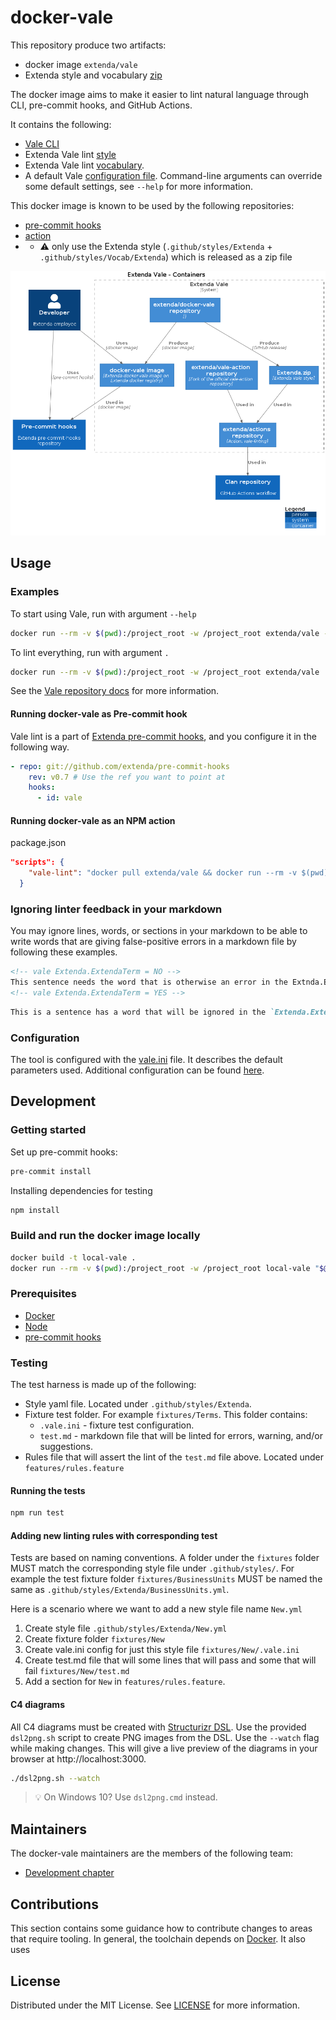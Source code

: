 # docker-vale

This repository produce two artifacts:
* docker image `extenda/vale`
* Extenda style and vocabulary [zip](https://github.com/extenda/docker-vale/releases/tag/latest)

The docker image aims to make it easier to lint natural language through CLI, pre-commit hooks, and GitHub Actions.

It contains the following:

* [Vale CLI](https://github.com/errata-ai/vale)
* Extenda Vale lint [style](.github/styles/Extenda)
* Extenda Vale lint [vocabulary](.github/styles/Vocab/Extenda).
* A default Vale [configuration file](vale.ini). Command-line arguments can override some default settings, see `--help` for more information.

This docker image is known to be used by the following repositories:
* [pre-commit hooks](https://github.com/extenda/pre-commit-hooks)
* [action](https://github.com/extenda/actions/tree/master/vale-linting)
*
  * :warning: only use the Extenda style (`.github/styles/Extenda` + `.github/styles/Vocab/Extenda`) which is released as a zip file

![Extenda Vale](images/structurizr-ExtendaVale-Container.png)

## Usage


### Examples

To start using Vale, run with argument `--help`
```bash
docker run --rm -v $(pwd):/project_root -w /project_root extenda/vale --help
```

To lint everything, run with argument `.`
```bash
docker run --rm -v $(pwd):/project_root -w /project_root extenda/vale .
```

See the [Vale repository docs](https://docs.errata.ai/) for more information.

#### Running docker-vale as Pre-commit hook

Vale lint is a part of [Extenda pre-commit hooks](https://github.com/extenda/pre-commit-hooks), and you configure it in the following way.

```yaml
- repo: git://github.com/extenda/pre-commit-hooks
    rev: v0.7 # Use the ref you want to point at
    hooks:
      - id: vale
```

#### Running docker-vale as an NPM action

package.json

```json
"scripts": {
    "vale-lint": "docker pull extenda/vale && docker run --rm -v $(pwd):/p -w /p extenda/vale --no-wrap --minAlertLevel=error $(git diff --name-only)"
  }
```

### Ignoring linter feedback in your markdown

You may ignore lines, words, or sections in your markdown to be able to write words that are giving false-positive errors in a markdown file by following these examples.

```md
<!-- vale Extenda.ExtendaTerm = NO -->
This sentence needs the word that is otherwise an error in the Extnda.ExtendaTerm style.
<!-- vale Extenda.ExtendaTerm = YES -->
```

```md
This is a sentence has a word that will be ignored in the `Extenda.ExtendaTerm` style <!-- vale Extenda.ExtendaTerm = NO -->'ignored-word'.<!-- vale Extenda.ExtendaTerm = YES -->
```

### Configuration

The tool is configured with the [vale.ini](vale.ini) file. It describes the default parameters used. Additional configuration can be found [here](https://docs.errata.ai/).

## Development

### Getting started

Set up pre-commit hooks:
```bash
pre-commit install
```

Installing dependencies for testing
```bash
npm install
```

### Build and run the docker image locally

```bash
docker build -t local-vale .
docker run --rm -v $(pwd):/project_root -w /project_root local-vale "$@"
```

### Prerequisites

* [Docker](https://docs.docker.com/get-docker/)
* [Node](https://nodejs.org/)
* [pre-commit hooks](https://pre-commit.com/)

### Testing

The test harness is made up of the following:
* Style yaml file. Located under `.github/styles/Extenda`.
* Fixture test folder. For example `fixtures/Terms`. This folder contains:
  * `.vale.ini` - fixture test configuration.
  * `test.md` - markdown file that will be linted for errors, warning, and/or suggestions.
* Rules file that will assert the lint of the `test.md` file above. Located under `features/rules.feature`

#### Running the tests

```bash
npm run test
```

#### Adding new linting rules with corresponding test

Tests are based on naming conventions. A folder under the `fixtures` folder MUST match the corresponding style file under `.github/styles/`.
For example the test fixture folder `fixtures/BusinessUnits` MUST be named the same as `.github/styles/Extenda/BusinessUnits.yml`.

Here is a scenario where we want to add a new style file name `New.yml`

1. Create style file `.github/styles/Extenda/New.yml`
2. Create fixture folder `fixtures/New`
3. Create vale.ini config for just this style file `fixtures/New/.vale.ini`
4. Create test.md file that will some lines that will pass and some that will fail `fixtures/New/test.md`
5. Add a section for `New` in `features/rules.feature`.

#### C4 diagrams

All C4 diagrams must be created with [Structurizr DSL](https://github.com/structurizr/dsl#readme). Use the provided
`dsl2png.sh` script to create PNG images from the DSL. Use the `--watch` flag while making changes.
This will give a live preview of the diagrams in your browser at http://localhost:3000.

```bash
./dsl2png.sh --watch
```
> :bulb: On Windows 10? Use `dsl2png.cmd` instead.

## Maintainers

The docker-vale maintainers are the members of the following team:

- [Development chapter](https://github.com/orgs/extenda/teams/chapter-development)

## Contributions

This section contains some guidance how to contribute changes to areas that require tooling.
In general, the toolchain depends on [Docker](https://docker.io).
It also uses

## License
Distributed under the MIT License. See [LICENSE](LICENSE) for more information.
